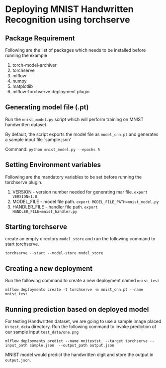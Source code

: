 # Deploying MNIST Handwritten Recognition using torchserve

## Package Requirement

Following are the list of packages which needs to be installed before running the example

1. torch-model-archiver
2. torchserve
3. mlflow
4. numpy
5. matplotlib
6. mlflow-torchserve deployment plugin


## Generating model file (.pt)

Run the `mnist_model.py` script which will perform training on MNIST handwritten dataset. 

By default,  the script exports the model file as `model_cnn.pt` and generates a sample input file `sample.json'

Command: `python mnist_model.py --epochs 5`

## Setting Environment variables

Following are the mandatory variables to be set before running the torchserve plugin.
1. VERSION - version number needed for generating mar file. `export VERSION=1.0`
2. MODEL_FILE - model file path. `export MODEL_FILE_PATH=mnist_model.py`
3. HANDLER_FILE - handler file path. `export HANDLER_FILE=mnist_handler.py`

## Starting torchserve

create an empty directory `model_store` and run the following command to start torchserve.

`torchserve --start --model-store model_store`

## Creating a new deployment

Run the following command to create a new deployment named `mnist_test`

`mlflow deployments create -t torchserve -m mnist_cnn.pt --name mnist_test`

## Running prediction based on deployed model

For testing Handwritten dataset, we are going to use a sample image placed in `test_data` directory. 
Run the following command to invoke prediction of our sample input `test_data/one.png`

`mlflow deployments predict --name mnitestst_ --target torchserve --input_path sample.json  --output_path output.json`

MNIST model would predict the handwritten digit and store the output in `output.json`.
